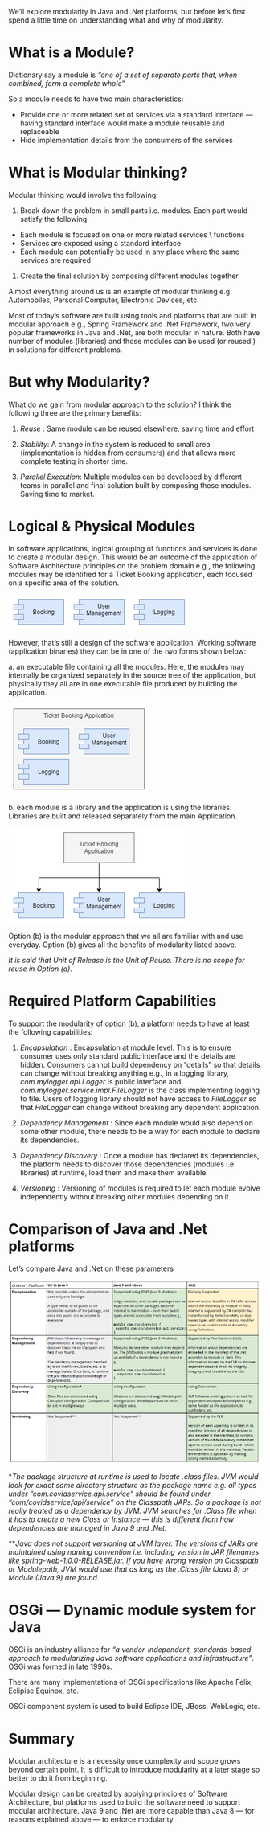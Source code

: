 We’ll explore modularity in Java and .Net platforms, but before let’s first spend a little time on understanding what and why of modularity.

# What is a Module?

Dictionary say a module is *“one of a set of separate parts that, when combined, form a complete whole”*

So a module needs to have two main characteristics:

* Provide one or more related set of services via a standard interface — having standard interface would make a module reusable and replaceable
* Hide implementation details from the consumers of the services

# What is Modular thinking?

Modular thinking would involve the following:

1. Break down the problem in small parts i.e. modules. Each part would satisfy the following:
  * Each module is focused on one or more related services \ functions
  * Services are exposed using a standard interface
  * Each module can potentially be used in any place where the same services are required
1. Create the final solution by composing different modules together

Almost everything around us is an example of modular thinking e.g. Automobiles, Personal Computer, Electronic Devices, etc.

Most of today’s software are built using tools and platforms that are built in modular approach e.g., Spring Framework and .Net Framework, two very popular frameworks in Java and .Net, are both modular in nature. Both have number of modules (libraries) and those modules can be used (or reused!) in solutions for different problems.

# But why Modularity?

What do we gain from modular approach to the solution? I think the following three are the primary benefits:

1. *Reuse* : Same module can be reused elsewhere, saving time and effort

1. *Stability*: A change in the system is reduced to small area (implementation is hidden from consumers) and that allows more complete testing in shorter time.

1. *Parallel Execution*: Multiple modules can be developed by different teams in parallel and final solution built by composing those modules. Saving time to market.

# Logical & Physical Modules

In software applications, logical grouping of functions and services is done to create a modular design. This would be an outcome of the application of Software Architecture principles on the problem domain e.g., the following modules may be identified for a Ticket Booking application, each focused on a specific area of the solution.

![Logical Modules](images/logical-modules-1.png)

However, that’s still a design of the software application. Working software (application binaries) they can be in one of the two forms shown below:

a. an executable file containing all the modules. Here, the modules may internally be organized separately in the source tree of the application, but physically they all are in one executable file produced by building the application.

![Single Executable](images/modules-exe.png)

b. each module is a library and the application is using the libraries. Libraries are built and released separately from the main Application.

![Modular Structure](images/modules-dependency.png)

Option (b) is the modular approach that we all are familiar with and use everyday. Option (b) gives all the benefits of modularity listed above.

*It is said that Unit of Release is the Unit of Reuse. There is no scope for reuse in Option (a).*

# Required Platform Capabilities

To support the modularity of option (b), a platform needs to have at least the following capabilities:

1. *Encapsulation* : Encapsulation at module level. This is to ensure consumer uses only standard public interface and the details are hidden. Consumers cannot build dependency on “details” so that details can change without breaking anything e.g., in a logging library, *com.mylogger.api.Logger* is public interface and *com.mylogger.service.impl.FileLogger* is the class implementing logging to file. Users of logging library should not have access to *FileLogger* so that *FileLogger* can change without breaking any dependent application.

1. *Dependency Management* : Since each module would also depend on some other module, there needs to be a way for each module to declare its dependencies.

1. *Dependency Discovery* : Once a module has declared its dependencies, the platform needs to discover those dependencies (modules i.e. libraries) at runtime, load them and make them available.

1. *Versioning* : Versioning of modules is required to let each module evolve independently without breaking other modules depending on it.

# Comparison of Java and .Net platforms

Let’s compare Java and .Net on these parameters

![Alt Text](images/modularity-comparision-matrix.png)

**The package structure at runtime is used to locate .class files. JVM would look for exact same directory structure as the package name e.g. all types under “com.covidservice.api.service” should be found under “com/covidservice/api/service” on the Classpath JARs. So a package is not really treated as a dependency by JVM. JVM searches for .Class file when it has to create a new Class or Instance — this is different from how dependencies are managed in Java 9 and .Net.*

***Java does not support versioning at JVM layer. The versions of JARs are maintained using naming convention i.e. including version in JAR filenames like spring-web-1.0.0-RELEASE.jar. If you have wrong version on Classpath or Modulepath, JVM would use that as long as the .Class file (Java 8) or Module (Java 9) are found.*

# OSGi — Dynamic module system for Java

OSGi is an industry alliance for *“a vendor-independent, standards-based approach to modularizing Java software applications and infrastructure”*. OSGi was formed in late 1990s.

There are many implementations of OSGi specifications like Apache Felix, Eclipise Equinox, etc.

OSGi component system is used to build Eclipse IDE, JBoss, WebLogic, etc.

# Summary

Modular architecture is a necessity once complexity and scope grows beyond certain point. It is difficult to introduce modularity at a later stage so better to do it from beginning.

Modular design can be created by applying principles of Software Architecture, but platforms used to build the software need to support modular architecture. Java 9 and .Net are more capable than Java 8 — for reasons explained above — to enforce modularity
